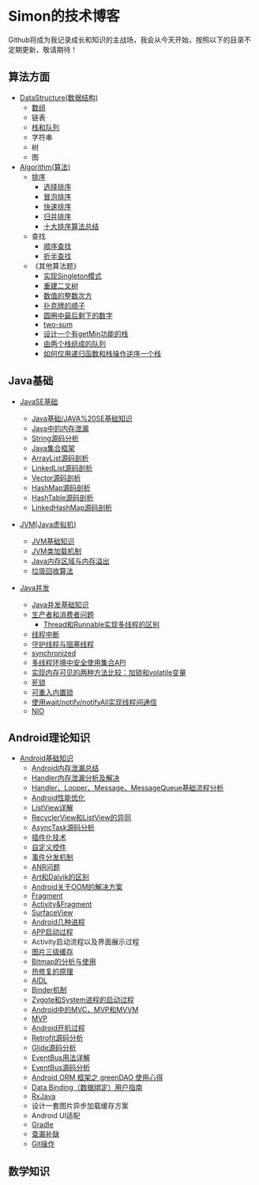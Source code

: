 # Simon的技术博客
Github将成为我记录成长和知识的主战场，我会从今天开始，按照以下的目录不定期更新，敬请期待！

## 算法方面

* [DataStructure(数据结构)](https://github.com/liuwei1993/Blog/tree/master/算法与数据结构/DataStructure)
    * [数组](https://github.com/liuwei1993/Blog/tree/master/算法与数据结构/DataStructure/数组.md)
    * 链表
    * [栈和队列](https://github.com/liuwei1993/Blog/tree/master/算法与数据结构/DataStructure/栈和队列.md)
    * 字符串
    * 树
    * 图
* [Algorithm(算法)]()
    * [排序](https://github.com/anAngryAnt/LearningNotes/tree/master/算法与数据结构/Algorithm/Sort)
        * [选择排序](https://github.com/anAngryAnt/LearningNotes/tree/master/算法与数据结构/Algorithm/Sort/选择排序.md)
        * [冒泡排序](https://github.com/anAngryAnt/LearningNotes/tree/master/算法与数据结构/Algorithm/Sort/冒泡排序.md)
        * [快速排序](https://github.com/anAngryAnt/LearningNotes/tree/master/算法与数据结构/Algorithm/Sort/快速排序.md)
        * [归并排序](https://github.com/anAngryAnt/LearningNotes/tree/master/算法与数据结构/Algorithm/Sort/归并排序.md)
        * [十大排序算法总结](https://github.com/liuwei1993/Blog/tree/master/算法与数据结构/Algorithm/Sort/十大排序算法总结.md)
    * 查找
        * [顺序查找](https://github.com/liuwei1993/Blog/tree/master/算法与数据结构/Algorithm/Lookup/顺序查找.md)
        * [折半查找](https://github.com/liuwei1993/Blog/tree/master/算法与数据结构/Algorithm/Lookup/折半查找.md)
    * 《其他算法题》
        * [实现Singleton模式](https://github.com/liuwei1993/Blog/tree/master/算法与数据结构/Algorithm/other/七种方式实现singleton模式.md)
        * [重建二叉树](https://github.com/liuwei1993/Blog/tree/master/算法与数据结构/Algorithm/other/重建二叉树.md)
        * [数值的整数次方](https://github.com/liuwei1993/Blog/tree/master/算法与数据结构/Algorithm/other/数值的整数次方.md)
        * [扑克牌的顺子](https://github.com/liuwei1993/Blog/tree/master/算法与数据结构/Algorithm/other/扑克牌的顺子.md)
        * [圆圈中最后剩下的数字](https://github.com/liuwei1993/Blog/tree/master/算法与数据结构/Algorithm/other/圆圈中最后剩下的数字.md)
        * [two-sum](https://github.com/liuwei1993/Blog/tree/master/算法与数据结构/Algorithm/LeetCode/two-sum.md)
        * [设计一个有getMin功能的栈](https://github.com/liuwei1993/Blog/tree/master/算法与数据结构/Algorithm/程序员代码面试指南(左程云)/1.设计一个有getMin功能的栈.md)
        * [由两个栈组成的队列](https://github.com/liuwei1993/Blog/tree/master/算法与数据结构/Algorithm/程序员代码面试指南(左程云)/2.由两个栈组成的队列.md)
        * [如何仅用递归函数和栈操作逆序一个栈](https://github.com/liuwei1993/Blog/tree/master/算法与数据结构/Algorithm/程序员代码面试指南(左程云)/3.如何仅用递归函数和栈操作逆序一个栈.md)



## Java基础

* [JavaSE基础](https://github.com/liuwei1993/Blog/tree/master/Java基础/JAVA%20SE基础)
  * [Java基础/JAVA%20SE基础知识](https://github.com/liuwei1993/Blog/blob/master/Java%E5%9F%BA%E7%A1%80/JAVA%20SE%E5%9F%BA%E7%A1%80/Java%E5%9F%BA%E7%A1%80%E7%9F%A5%E8%AF%86.md)
  * [Java中的内存泄漏](https://github.com/liuwei1993/Blog/tree/master/Java基础/JAVA%20SE基础/Java中的内存泄漏.md)
  * [String源码分析](https://github.com/liuwei1993/Blog/tree/master/Java基础/JAVA%20SE基础/String源码分析.md)
  * [Java集合框架](https://github.com/liuwei1993/Blog/tree/master/Java基础/JAVA%20SE基础/Java集合框架.md)
  * [ArrayList源码剖析](https://github.com/liuwei1993/Blog/tree/master/Java基础/JAVA%20SE基础/ArrayList源码剖析.md)
  * [LinkedList源码剖析](https://github.com/liuwei1993/Blog/tree/master/Java基础/JAVA%20SE基础/LinkedList源码剖析.md)
  * [Vector源码剖析](https://github.com/liuwei1993/Blog/tree/master/Java基础/JAVA%20SE基础/Vector源码剖析.md)
  * [HashMap源码剖析](https://github.com/liuwei1993/Blog/tree/master/Java基础/JAVA%20SE基础/HashMap源码剖析.md)
  * [HashTable源码剖析](https://github.com/liuwei1993/Blog/tree/master/Java基础/JAVA%20SE基础/HashTable源码剖析.md)
  * [LinkedHashMap源码剖析](https://github.com/liuwei1993/Blog/tree/master/Java基础/JAVA%20SE基础/LinkedHashMap源码剖析.md)

* [JVM(Java虚拟机)](https://github.com/liuwei1993/Blog/tree/master/Java基础/JVM相关)
  * [JVM基础知识](https://github.com/liuwei1993/Blog/tree/master/Java基础/JVM相关/JVM.md)
  * [JVM类加载机制](https://github.com/liuwei1993/Blog/tree/master/Java基础/JVM相关/JVM类加载机制.md)
  * [Java内存区域与内存溢出](https://github.com/liuwei1993/Blog/tree/master/Java基础/JVM相关/Java内存区域与内存溢出.md)
  * [垃圾回收算法](https://github.com/liuwei1993/Blog/tree/master/Java基础/JVM相关/垃圾回收算法.md)
* [Java并发](https://github.com/liuwei1993/Blog/tree/master/Java基础/Java并发)
  * [Java并发基础知识](https://github.com/liuwei1993/Blog/tree/master/Java基础/Java并发/Java并发基础知识.md)
  * [生产者和消费者问题](https://github.com/liuwei1993/Blog/tree/master/Java基础/Java并发/生产者和消费者问题.md)
    * [Thread和Runnable实现多线程的区别](https://github.com/liuwei1993/Blog/tree/master/Java基础/Java并发/Thread和Runnable实现多线程的区别.md) 
  * [线程中断](https://github.com/liuwei1993/Blog/tree/master/Java基础/Java并发/线程中断.md)
  * [守护线程与阻塞线程](https://github.com/liuwei1993/Blog/tree/master/Java基础/Java并发/守护线程与阻塞线程.md)
  * [synchronized](https://github.com/liuwei1993/Blog/tree/master/Java基础/Java并发/Synchronized.md)
  * [多线程环境中安全使用集合API](https://github.com/liuwei1993/Blog/tree/master/Java基础/Java并发/多线程环境中安全使用集合API.md)
  * [实现内存可见的两种方法比较：加锁和volatile变量](https://github.com/liuwei1993/Blog/tree/master/Java基础/Java并发/实现内存可见的两种方法比较：加锁和volatile变量.md)
  * [死锁](https://github.com/liuwei1993/Blog/tree/master/Java基础/Java并发/死锁.md)
  * [可重入内置锁](https://github.com/liuwei1993/Blog/tree/master/Java基础/Java并发/可重入内置锁.md)
  * [使用wait/notify/notifyAll实现线程间通信](https://github.com/liuwei1993/Blog/tree/master/Java基础/Java并发/使用wait:notify:notifyall实现线程间通信.md)
  * [NIO](https://github.com/liuwei1993/Blog/tree/master/Java基础/Java并发/NIO.md)


## Android理论知识

* [Android基础知识](https://github.com/liuwei1993/Blog/tree/master/Android理论知识/Android基础知识.md)
    * [Android内存泄漏总结](https://github.com/liuwei1993/Blog/tree/master/Android理论知识/Android内存泄漏总结.md)
    * [Handler内存泄漏分析及解决](https://github.com/liuwei1993/Blog/tree/master/Android理论知识/Handler内存泄漏分析及解决.md)
    * [Handler、Looper、Message、MessageQueue基础流程分析](https://github.com/liuwei1993/Blog/tree/master/Android理论知识/线程通信基础流程分析.md)
    * [Android性能优化](https://github.com/liuwei1993/Blog/tree/master/Android理论知识/Android性能优化.md)
    * [ListView详解](https://github.com/liuwei1993/Blog/tree/master/Android理论知识/Listview详解.md)
    * [RecyclerView和ListView的异同](https://github.com/liuwei1993/Blog/tree/master/Android理论知识/Recyclerview和Listview的异同.md)
    * [AsyncTask源码分析](https://github.com/liuwei1993/Blog/tree/master/Android理论知识/Asynctask源码分析.md)
    * [插件化技术](https://github.com/liuwei1993/Blog/tree/master/Android理论知识/插件化技术学习.md)
    * [自定义控件](https://github.com/liuwei1993/Blog/tree/master/Android理论知识/自定义控件.md)
    * [事件分发机制](http://www.jianshu.com/p/e99b5e8bd67b)
    * [ANR问题](https://github.com/liuwei1993/Blog/tree/master/Android理论知识/ANR问题.md)
    * [Art和Dalvik的区别](https://github.com/liuwei1993/Blog/tree/master/Android理论知识/Art和Dalvik区别.md)
    * [Android关于OOM的解决方案](https://github.com/liuwei1993/Blog/tree/master/Android理论知识/Android关于oom的解决方案.md)
    * [Fragment](https://github.com/liuwei1993/Blog/tree/master/Android理论知识/Fragment.md)
    * [Activity&Fragment](https://github.com/xxv/android-lifecycle)
    * [SurfaceView](https://github.com/liuwei1993/Blog/tree/master/Android理论知识/SurfaceView.md)
    * [Android几种进程](https://github.com/liuwei1993/Blog/tree/master/Android理论知识/Android几种进程.md)
    * [APP启动过程](https://github.com/liuwei1993/Blog/tree/master/Android理论知识/APP启动过程.md)
    * Activity启动流程以及界面展示过程
    * [图片三级缓存](https://github.com/liuwei1993/Blog/tree/master/Android理论知识/Android图片中的三级缓存.md)
    * [Bitmap的分析与使用](https://github.com/liuwei1993/Blog/tree/master/Android理论知识/Bitmap的分析与使用.md)
    * [热修复的原理](https://github.com/liuwei1993/Blog/tree/master/Android理论知识/热修复技术.md)
    * [AIDL](https://github.com/liuwei1993/Blog/tree/master/Android理论知识/AIDL.md)
    * [Binder机制](https://github.com/liuwei1993/Blog/tree/master/Android理论知识/Binder机制.md)
    * [Zygote和System进程的启动过程](https://github.com/liuwei1993/Blog/tree/master/Android理论知识/Zygote和System进程的启动过程.md)
    * [Android中的MVC，MVP和MVVM](https://github.com/liuwei1993/Blog/tree/master/Android理论知识/MVC%2CMVP%2CMVVM的区别.md)
    * [MVP](https://github.com/liuwei1993/Blog/tree/master/Android理论知识/MVP.md)
    * [Android开机过程](https://github.com/liuwei1993/Blog/tree/master/Android理论知识/Android开机过程.md)
    * [Retrofit源码分析](http://www.jianshu.com/p/c1a3a881a144)
    * [Glide源码分析](http://frodoking.github.io/2015/10/10/android-glide/)
    * [EventBus用法详解](https://github.com/liuwei1993/Blog/tree/master/Android理论知识/EventBus用法详解.md)
    * [EventBus源码分析](http://p.codekk.com/blogs/detail/54cfab086c4761e5001b2538)
    * [Android ORM 框架之 greenDAO 使用心得](http://www.open-open.com/lib/view/open1438065400878.html)
    * [Data Binding（数据绑定）用户指南](http://www.jcodecraeer.com/a/anzhuokaifa/developer/2015/0606/3005.html)
    * [RxJava](http://gank.io/post/560e15be2dca930e00da1083)
    * 设计一套图片异步加载缓存方案
    * Android UI适配
    * [Gradle](http://wuxiaolong.me/categories/Gradle/)
    * [查漏补缺](https://github.com/liuwei1993/Blog/tree/master/Android理论知识/查漏补缺.md)
    * [Git操作](https://github.com/liuwei1993/Blog/tree/master/Android理论知识/Git操作.md)

## 数学知识

